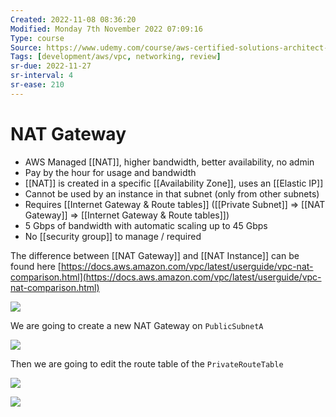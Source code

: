 ```yaml
---
Created: 2022-11-08 08:36:20
Modified: Monday 7th November 2022 07:09:16
Type: course
Source: https://www.udemy.com/course/aws-certified-solutions-architect-associate-saa-c01/?xref=E0Aed11STH4LPUQvCz0GJFABTmM=
Tags: [development/aws/vpc, networking, review]
sr-due: 2022-11-27
sr-interval: 4
sr-ease: 210
---
```


# NAT Gateway

- AWS Managed [[NAT]], higher bandwidth, better availability, no admin
- Pay by the hour for usage and bandwidth
- [[NAT]] is created in a specific [[Availability Zone]], uses an [[Elastic IP]]
- Cannot be used by an instance in that subnet (only from other subnets)
- Requires [[Internet Gateway & Route tables]] ([[Private Subnet]] => [[NAT Gateway]] => [[Internet Gateway & Route tables]])
- 5 Gbps of bandwidth with automatic scaling up to 45 Gbps
- No [[security group]] to manage / required

The difference between [[NAT Gateway]] and [[NAT Instance]] can be found here [https://docs.aws.amazon.com/vpc/latest/userguide/vpc-nat-comparison.html](https://docs.aws.amazon.com/vpc/latest/userguide/vpc-nat-comparison.html)

![](2020-01-01-16-59-01.png)

We are going to create a new NAT Gateway on `PublicSubnetA`

![](2020-01-01-17-01-31.png)

Then we are going to edit the route table of the `PrivateRouteTable`

![](2020-01-01-17-02-35.png)

![](2020-01-01-17-02-50.png)
